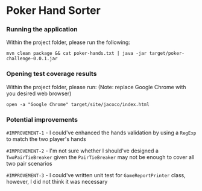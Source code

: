 # Poker Hand Sorter

### Running the application
Within the project folder, please run the following:
```
mvn clean package && cat poker-hands.txt | java -jar target/poker-challenge-0.0.1.jar
```

### Opening test coverage results
Within the project folder, please run: (Note: replace Google Chrome with you desired web browser)
```$xslt
open -a "Google Chrome" target/site/jacoco/index.html
```

### Potential improvements
`#IMPROVEMENT-1` - I could've enhanced the hands validation by using a `RegExp` to match the two player's hands

`#IMPROVEMENT-2` - I'm not sure whether I should've designed a `TwoPairTieBreaker` given the `PairTieBreaker` may not be enough to cover all two pair scenarios

`#IMPROVEMENT-3` - I could've written unit test for `GameReportPrinter` class, however, I did not think it was necessary